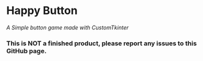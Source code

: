

<h1>Happy Button</h1>
<i>A Simple button game made with CustomTkinter</i>

<h3>This is NOT a finished product, please report any issues to this GitHub page.</h3>
